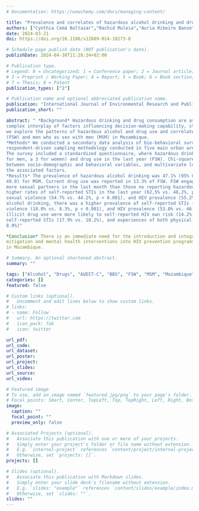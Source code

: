 ```yaml
---
# Documentation: https://wowchemy.com/docs/managing-content/

title: "Prevalence and correlates of hazardous alcohol drinking and drug use among female sex workers and men who have sex with men in Mozambique"
authors: ["Cynthia Cemá Baltazar","Rachid Muleia","Auria Ribeiro Banze", "Makini Boothe"]
date: 2024-03-21
doi: https://doi.org/10.1186/s12889-024-18273-8

# Schedule page publish date (NOT publication's date).
publishDate: 2024-04-30T11:28:24+02:00

# Publication type.
# Legend: 0 = Uncategorized; 1 = Conference paper; 2 = Journal article;
# 3 = Preprint / Working Paper; 4 = Report; 5 = Book; 6 = Book section;
# 7 = Thesis; 8 = Patent
publication_types: ["2"]

# Publication name and optional abbreviated publication name.
publication: "International Journal of Environmental Research and Public Health"
publication_short: ""

abstract: " *Background* Hazardous drinking and drug consumption are associated with an increased risk of HIV due to the
complex interplay of factors influencing decision-making capability, stigma and social marginalization. In this study,
we explore the patterns of hazardous alcohol and drug use and correlates of risk factors among female sex workers
(FSW) and men who as sex with men (MSM) in Mozambique.
*Methods* We conducted a secondary data analysis of bio-behavioral surveys (BBS) among FSW and MSM using a
respondent-driven sampling methodology conducted in five main urban areas of Mozambique from 2019 to 20.
The survey included a standardized questionnaire, where hazardous drinking was assessed (using AUDIT-C scores ≥ 4
for men, ≥ 3 for women) and drug use in the last year (FSW). Chi-squared test was used to analyze the association
between socio-demographic and behavioral variables, and multivariate logistic regression measured the impact of
the associated factors.
*Results* The prevalence of hazardous alcohol drinking was 47.1% (95% CI:44.8–49.5) for FSW and 46.5 (95% CI: 44.0–
49.0) for MSM. Current drug use was reported in 13.3% of FSW. FSW engaging in hazardous alcohol drinking reported
more sexual partners in the last month than those no reporting hazardous alcohol use (55.3% vs. 47,1%, p < 0.001),
higher rates of self-reported STIs in the last year (62,5% vs. 48,2%, p < 0.001), physical (53.5% vs. 46.7%, p < 0.0001) and
sexual violence (54.7% vs. 44.2%, p < 0.001), and HIV prevalence (55.2% vs. 44.2 p < 0.001). Among MSM with hazardous
alcohol drinking, there was a higher prevalence of self-reported STIs (52.8% vs. 45.4%, p < 0.001), experiences of sexual
violence (18.0% vs. 8.3%, p < 0.001), and HIV prevalence (53.0% vs. 46.3%, p < 0.001). In addition, FSW who reported
illicit drug use were more likely to self-reported HIV own risk (14.2% vs. 9.7%), early start sexual activity (15.4% vs. 5.3%),
self-reported STIs (17.9% vs. 10.2%), and experiences of both physical (17.4% vs. 7.0%) and sexual violence (18.6% vs.
8.9%)"

*Conclusion* There is an immediate need for the introduction and integration of comprehensive substance use harm
mitigation and mental health interventions into HIV prevention programs, particularly those targeting key populations
in Mozambique.

# Summary. An optional shortened abstract.
summary: ""

tags: ["Alcohol", "Drugs", "AUDIT-C", "BBS", "FSW", "MSM", "Mozambique"]
categories: []
featured: false

# Custom links (optional).
#   Uncomment and edit lines below to show custom links.
# links:
# - name: Follow
#   url: https://twitter.com
#   icon_pack: fab
#   icon: twitter

url_pdf:
url_code:
url_dataset:
url_poster:
url_project:
url_slides:
url_source:
url_video:

# Featured image
# To use, add an image named `featured.jpg/png` to your page's folder. 
# Focal points: Smart, Center, TopLeft, Top, TopRight, Left, Right, BottomLeft, Bottom, BottomRight.
image:
  caption: ""
  focal_point: ""
  preview_only: false

# Associated Projects (optional).
#   Associate this publication with one or more of your projects.
#   Simply enter your project's folder or file name without extension.
#   E.g. `internal-project` references `content/project/internal-project/index.md`.
#   Otherwise, set `projects: []`.
projects: []

# Slides (optional).
#   Associate this publication with Markdown slides.
#   Simply enter your slide deck's filename without extension.
#   E.g. `slides: "example"` references `content/slides/example/index.md`.
#   Otherwise, set `slides: ""`.
slides: ""
---
```

